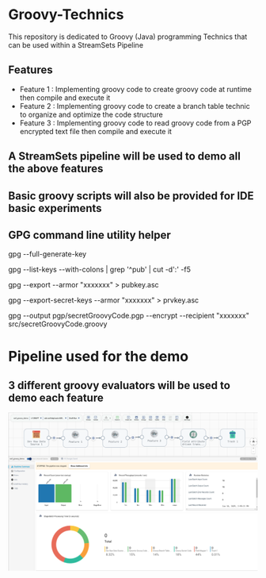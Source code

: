 # Groovy-Technics
This repository is dedicated to Groovy (Java) programming Technics that can be used within a StreamSets Pipeline 

## Features

- Feature 1 : Implementing groovy code to create groovy code at runtime then compile and execute it
- Feature 2 : Implementing groovy code to create a branch table technic to organize and optimize the code structure
- Feature 3 : Implementing groovy code to read groovy code from a PGP encrypted text file then compile and execute it

## A StreamSets pipeline will be used to demo all the above features

## Basic groovy scripts will also be provided for IDE basic experiments

## GPG command line utility helper

gpg --full-generate-key

gpg --list-keys --with-colons | grep '^pub' | cut -d':' -f5

gpg --export --armor "xxxxxxx" > pubkey.asc

gpg --export-secret-keys --armor "xxxxxxx" > prvkey.asc

gpg --output pgp/secretGroovyCode.pgp --encrypt --recipient "xxxxxxx" src/secretGroovyCode.groovy

# Pipeline used for the demo

## 3 different groovy evaluators will be used to demo each feature

![Screenshot from 2025-01-10 15-05-20.png](images/Screenshot%20from%202025-01-10%2015-05-20.png)